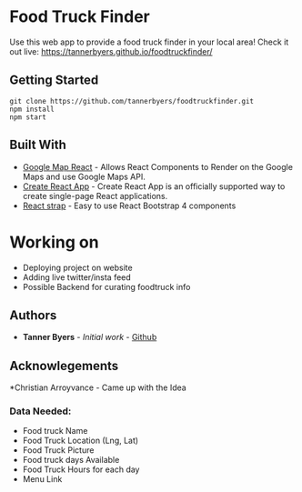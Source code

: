 
# Food Truck Finder

Use this web app to provide a food truck finder in your local area! 
Check it out live: https://tannerbyers.github.io/foodtruckfinder/


## Getting Started 

```
git clone https://github.com/tannerbyers/foodtruckfinder.git
npm install 
npm start
```

## Built With

* [Google Map React](https://github.com/google-map-react/google-map-react) - Allows React Components to Render on the Google Maps and use Google Maps API.
* [Create React App](https://facebook.github.io/create-react-app/docs/getting-started) - Create React App is an officially supported way to create single-page React applications. 
* [React strap](https://reactstrap.github.io/) - Easy to use React Bootstrap 4 components


# Working on 
* Deploying project on website
* Adding live twitter/insta feed 
* Possible Backend for curating foodtruck info

## Authors
* **Tanner Byers** - *Initial work* - [Github](https://github.com/tannerbyers)

## Acknowlegements

*Christian Arroyvance - Came up with the Idea

### Data Needed: 

* Food truck Name
* Food Truck Location (Lng, Lat)
* Food Truck Picture
* Food truck days Available 
* Food Truck Hours for each day
* Menu Link
